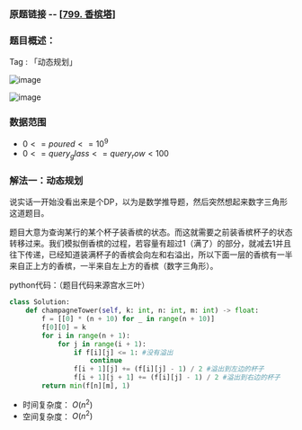 ### 原题链接 -- [[799. 香槟塔](https://leetcode.cn/problems/champagne-tower/)]

### 题目概述：
Tag : 「动态规划」

![image](https://user-images.githubusercontent.com/99656524/202887402-e8252aa2-d9f4-4572-967c-e00b8647ad88.png)

![image](https://user-images.githubusercontent.com/99656524/202887405-e22dfd9b-2668-4295-999d-b72f0c75c8c3.png)

### 数据范围
* $0 <= poured <= 10^9$
* $0 <= query_glass <= query_row < 100$

### 解法一：动态规划
说实话一开始没看出来是个DP，以为是数学推导题，然后突然想起来数字三角形这道题目。

题目大意为查询某行的某个杯子装香槟的状态。而这就需要之前装香槟杯子的状态转移过来。我们模拟倒香槟的过程，若容量有超过1（满了）的部分，就减去1并且往下传递，已经知道装满杯子的香槟会向左和右溢出，所以下面一层的香槟有一半来自正上方的香槟，一半来自左上方的香槟（数字三角形）。

python代码：（题目代码来源宫水三叶）
```py
class Solution:
    def champagneTower(self, k: int, n: int, m: int) -> float:
        f = [[0] * (n + 10) for _ in range(n + 10)]
        f[0][0] = k
        for i in range(n + 1):
            for j in range(i + 1):
                if f[i][j] <= 1: #没有溢出
                    continue
                f[i + 1][j] += (f[i][j] - 1) / 2 #溢出到左边的杯子
                f[i + 1][j + 1] += (f[i][j] - 1) / 2 #溢出到右边的杯子
        return min(f[n][m], 1)
```
* 时间复杂度： $O(n^2)$
* 空间复杂度： $O(n^2)$
